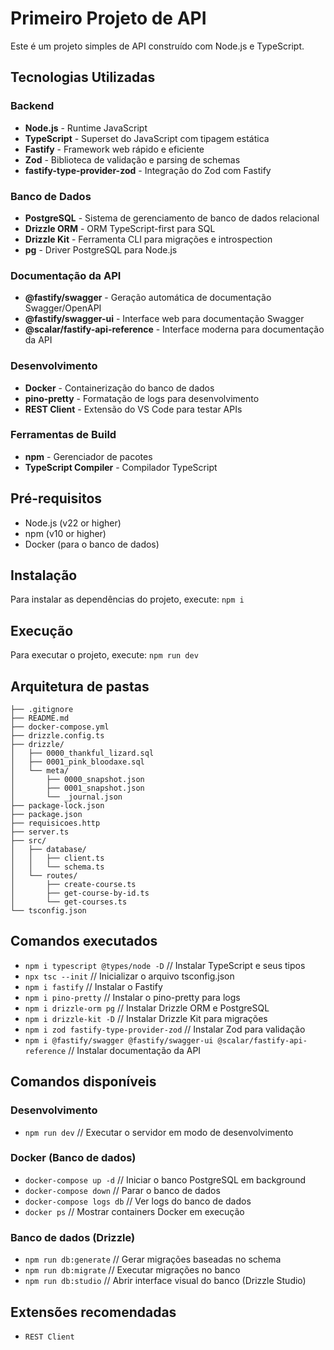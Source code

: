 # Primeiro Projeto de API
Este é um projeto simples de API construído com Node.js e TypeScript.

## Tecnologias Utilizadas

### Backend
- **Node.js** - Runtime JavaScript
- **TypeScript** - Superset do JavaScript com tipagem estática
- **Fastify** - Framework web rápido e eficiente
- **Zod** - Biblioteca de validação e parsing de schemas
- **fastify-type-provider-zod** - Integração do Zod com Fastify

### Banco de Dados
- **PostgreSQL** - Sistema de gerenciamento de banco de dados relacional
- **Drizzle ORM** - ORM TypeScript-first para SQL
- **Drizzle Kit** - Ferramenta CLI para migrações e introspection
- **pg** - Driver PostgreSQL para Node.js

### Documentação da API
- **@fastify/swagger** - Geração automática de documentação Swagger/OpenAPI
- **@fastify/swagger-ui** - Interface web para documentação Swagger
- **@scalar/fastify-api-reference** - Interface moderna para documentação da API

### Desenvolvimento
- **Docker** - Containerização do banco de dados
- **pino-pretty** - Formatação de logs para desenvolvimento
- **REST Client** - Extensão do VS Code para testar APIs

### Ferramentas de Build
- **npm** - Gerenciador de pacotes
- **TypeScript Compiler** - Compilador TypeScript

## Pré-requisitos
- Node.js (v22 or higher)
- npm (v10 or higher)
- Docker (para o banco de dados)

## Instalação
Para instalar as dependências do projeto, execute:
`npm i`

## Execução
Para executar o projeto, execute:
`npm run dev`

## Arquitetura de pastas
```text
├── .gitignore
├── README.md
├── docker-compose.yml
├── drizzle.config.ts
├── drizzle/
│   ├── 0000_thankful_lizard.sql
│   ├── 0001_pink_bloodaxe.sql
│   └── meta/
│       ├── 0000_snapshot.json
│       ├── 0001_snapshot.json
│       └── _journal.json
├── package-lock.json
├── package.json
├── requisicoes.http
├── server.ts
├── src/
│   ├── database/
│   │   ├── client.ts
│   │   └── schema.ts
│   └── routes/
│       ├── create-course.ts
│       ├── get-course-by-id.ts
│       └── get-courses.ts
└── tsconfig.json
```

## Comandos executados
- `npm i typescript @types/node -D`  // Instalar TypeScript e seus tipos
- `npx tsc --init` // Inicializar o arquivo tsconfig.json
- `npm i fastify` // Instalar o Fastify
- `npm i pino-pretty` // Instalar o pino-pretty para logs
- `npm i drizzle-orm pg` // Instalar Drizzle ORM e PostgreSQL
- `npm i drizzle-kit -D` // Instalar Drizzle Kit para migrações
- `npm i zod fastify-type-provider-zod` // Instalar Zod para validação
- `npm i @fastify/swagger @fastify/swagger-ui @scalar/fastify-api-reference` // Instalar documentação da API

## Comandos disponíveis

### Desenvolvimento
- `npm run dev` // Executar o servidor em modo de desenvolvimento

### Docker (Banco de dados)
- `docker-compose up -d` // Iniciar o banco PostgreSQL em background
- `docker-compose down` // Parar o banco de dados
- `docker-compose logs db` // Ver logs do banco de dados
- `docker ps` // Mostrar containers Docker em execução


### Banco de dados (Drizzle)
- `npm run db:generate` // Gerar migrações baseadas no schema
- `npm run db:migrate` // Executar migrações no banco
- `npm run db:studio` // Abrir interface visual do banco (Drizzle Studio)

## Extensões recomendadas
- `REST Client`